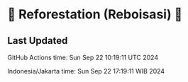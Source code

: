 
# 🌳 Reforestation (Reboisasi) 🌲

## Last Updated

GitHub Actions time: Sun Sep 22 10:19:11 UTC 2024

Indonesia/Jakarta time: Sun Sep 22 17:19:11 WIB 2024
